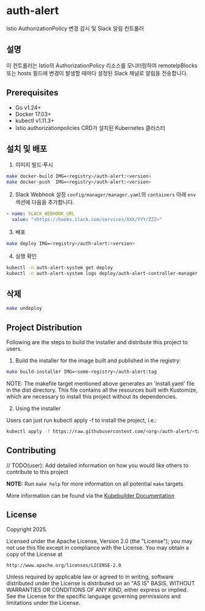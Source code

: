 # auth-alert
Istio AuthorizationPolicy 변경 감시 및 Slack 알림 컨트롤러

## 설명
이 컨트롤러는 Istio의 AuthorizationPolicy 리소스를 모니터링하여
remoteIpBlocks 또는 hosts 필드에 변경이 발생할 때마다
설정된 Slack 채널로 알림을 전송합니다.

## Prerequisites
- Go v1.24+
- Docker 17.03+
- kubectl v1.11.3+
- Istio authorizationpolicies CRD가 설치된 Kubernetes 클러스터

## 설치 및 배포

1. 이미지 빌드·푸시
```sh
make docker-build IMG=<registry>/auth-alert:<version>
make docker-push  IMG=<registry>/auth-alert:<version>
```

2. Slack Webhook 설정
`config/manager/manager.yaml`의 `containers` 아래 `env` 섹션에 다음을 추가합니다.
```yaml
- name: SLACK_WEBHOOK_URL
  value: "<https://hooks.slack.com/services/XXX/YYY/ZZZ>"
```

3. 배포
```sh
make deploy IMG=<registry>/auth-alert:<version>
```

4. 실행 확인
```sh
kubectl -n auth-alert-system get deploy
kubectl -n auth-alert-system logs deploy/auth-alert-controller-manager -c manager
```

## 삭제
```sh
make undeploy
```

## Project Distribution

Following are the steps to build the installer and distribute this project to users.

1. Build the installer for the image built and published in the registry:

```sh
make build-installer IMG=<some-registry>/auth-alert:tag
```

NOTE: The makefile target mentioned above generates an 'install.yaml'
file in the dist directory. This file contains all the resources built
with Kustomize, which are necessary to install this project without
its dependencies.

2. Using the installer

Users can just run kubectl apply -f <URL for YAML BUNDLE> to install the project, i.e.:

```sh
kubectl apply -f https://raw.githubusercontent.com/<org>/auth-alert/<tag or branch>/dist/install.yaml
```

## Contributing
// TODO(user): Add detailed information on how you would like others to contribute to this project

**NOTE:** Run `make help` for more information on all potential `make` targets

More information can be found via the [Kubebuilder Documentation](https://book.kubebuilder.io/introduction.html)

## License

Copyright 2025.

Licensed under the Apache License, Version 2.0 (the "License");
you may not use this file except in compliance with the License.
You may obtain a copy of the License at

    http://www.apache.org/licenses/LICENSE-2.0

Unless required by applicable law or agreed to in writing, software
distributed under the License is distributed on an "AS IS" BASIS,
WITHOUT WARRANTIES OR CONDITIONS OF ANY KIND, either express or implied.
See the License for the specific language governing permissions and
limitations under the License.

